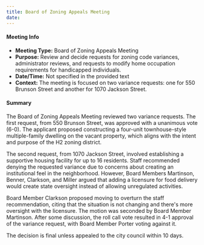```yaml
---
title: Board of Zoning Appeals Meeting
date: 
---
```

#### Meeting Info
* **Meeting Type:** Board of Zoning Appeals Meeting
* **Purpose:** Review and decide requests for zoning code variances, administrator reviews, and requests to modify home occupation requirements for handicapped individuals.
* **Date/Time:** Not specified in the provided text
* **Context:** The meeting is focused on two variance requests: one for 550 Brunson Street and another for 1070 Jackson Street.

#### Summary

The Board of Zoning Appeals Meeting reviewed two variance requests. The first request, from 550 Brunson Street, was approved with a unanimous vote (6-0). The applicant proposed constructing a four-unit townhouse-style multiple-family dwelling on the vacant property, which aligns with the intent and purpose of the H2 zoning district.

The second request, from 1070 Jackson Street, involved establishing a supportive housing facility for up to 16 residents. Staff recommended denying the requested variance due to concerns about creating an institutional feel in the neighborhood. However, Board Members Martinson, Benner, Clarkson, and Miller argued that adding a licensure for food delivery would create state oversight instead of allowing unregulated activities.

Board Member Clarkson proposed moving to overturn the staff recommendation, citing that the situation is not changing and there's more oversight with the licensure. The motion was seconded by Board Member Martinson. After some discussion, the roll call vote resulted in 4-1 approval of the variance request, with Board Member Porter voting against it.

The decision is final unless appealed to the city council within 10 days.

